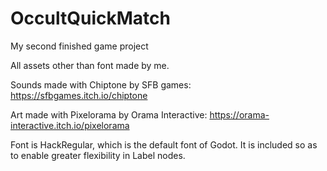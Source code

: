 # OccultQuickMatch
My second finished game project

All assets other than font made by me.

Sounds made with Chiptone by SFB games: https://sfbgames.itch.io/chiptone

Art made with Pixelorama by Orama Interactive: https://orama-interactive.itch.io/pixelorama

Font is HackRegular, which is the default font of Godot.  It is included so as to enable greater flexibility in Label nodes.
